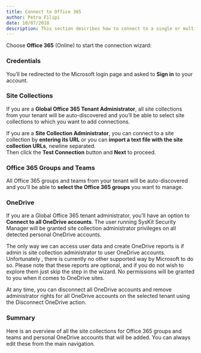 ```yaml
---  
title: Connect to Office 365
author: Petra Filipi 
date: 10/07/2018 
description: This section describes how to connect to a single or multiple SharePoint Online site collections, Office 365 groups, teams and OneDrive accounts from SysKit Security Manager.
--- 
```

Choose __Office 365__ (Online) to start the connection wizard:

### Credentials
You’ll be redirected to the Microsoft login page and asked to __Sign in__ to your account.
    
### Site Collections
If you are a __Global Office 365 Tenant Administrator__, all site collections from your tenant will be auto-discovered and you’ll be able to select site collections to which you want to add connections.

If you are a __Site Collection Administrator__, you can connect to a site collection by __entering its URL__ or you can __import a text file with the site collection URLs__, newline separated.  
Then click the __Test Connection__ button and __Next__ to proceed.

### Office 365 Groups and Teams
All Office 365 groups and teams from your tenant will be auto-discovered and you’ll be able to __select the Office 365 groups__ you want to manage.

### OneDrive
If you are a Global Office 365 tenant administrator, you’ll have an option to __Connect to all OneDrive accounts__. The user running SysKit Security Manager will be granted site collection administrator privileges on all detected personal OneDrive accounts.

The only way we can access user data and create OneDrive reports is if admin is site collection administrator to user OneDrive accounts. Unfortunately , there is currently no other supported way by Microsoft to do so. Please note that these reports are optional, and if you do not wish to explore them just skip the step in the wizard. No permissions will be granted to you when it comes to OneDrive sites.

At any time, you can disconnect all OneDrive accounts and remove administrator rights for all OneDrive accounts on the selected tenant using the Disconnect OneDrive action.

### Summary
Here is an overview of all the site collections for Office 365 groups and teams and personal OneDrive accounts that will be added. You can always edit these from the main navigation.
